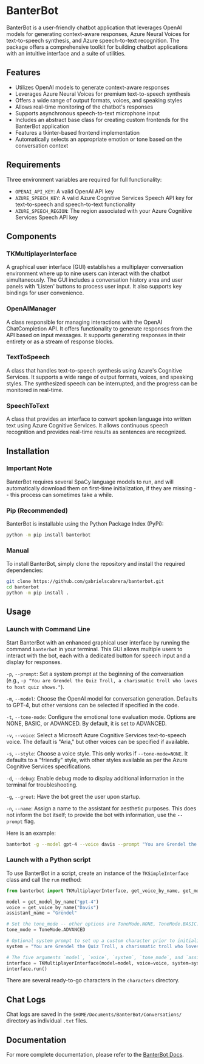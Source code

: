 # BanterBot

BanterBot is a user-friendly chatbot application that leverages OpenAI models for generating context-aware responses, Azure Neural Voices for text-to-speech synthesis, and Azure speech-to-text recognition. The package offers a comprehensive toolkit for building chatbot applications with an intuitive interface and a suite of utilities.

## Features

* Utilizes OpenAI models to generate context-aware responses
* Leverages Azure Neural Voices for premium text-to-speech synthesis
* Offers a wide range of output formats, voices, and speaking styles
* Allows real-time monitoring of the chatbot's responses
* Supports asynchronous speech-to-text microphone input
* Includes an abstract base class for creating custom frontends for the BanterBot application
* Features a tkinter-based frontend implementation
* Automatically selects an appropriate emotion or tone based on the conversation context

## Requirements

Three environment variables are required for full functionality:

* `OPENAI_API_KEY`: A valid OpenAI API key
* `AZURE_SPEECH_KEY`: A valid Azure Cognitive Services Speech API key for text-to-speech and speech-to-text functionality
* `AZURE_SPEECH_REGION`: The region associated with your Azure Cognitive Services Speech API key

## Components

### TKMultiplayerInterface

A graphical user interface (GUI) establishes a multiplayer conversation environment where up to nine users can interact with the chatbot simultaneously. The GUI includes a conversation history area and user panels with 'Listen' buttons to process user input. It also supports key bindings for user convenience.

### OpenAIManager

A class responsible for managing interactions with the OpenAI ChatCompletion API. It offers functionality to generate responses from the API based on input messages. It supports generating responses in their entirety or as a stream of response blocks.

### TextToSpeech

A class that handles text-to-speech synthesis using Azure's Cognitive Services. It supports a wide range of output formats, voices, and speaking styles. The synthesized speech can be interrupted, and the progress can be monitored in real-time.

### SpeechToText
A class that provides an interface to convert spoken language into written text using Azure Cognitive Services. It allows continuous speech recognition and provides real-time results as sentences are recognized.

## Installation

### Important Note

BanterBot requires several SpaCy language models to run, and will automatically download them on first-time initialization, if they are missing -- this process can sometimes take a while.

### Pip (Recommended)

BanterBot is installable using the Python Package Index (PyPi):

```bash
python -m pip install banterbot
```

### Manual

To install BanterBot, simply clone the repository and install the required dependencies:

```bash
git clone https://github.com/gabrielscabrera/banterbot.git
cd banterbot
python -m pip install .
```

## Usage

### Launch with Command Line

Start BanterBot with an enhanced graphical user interface by running the command `banterbot` in your terminal. This GUI allows multiple users to interact with the bot, each with a dedicated button for speech input and a display for responses.

`-p`, `--prompt`: Set a system prompt at the beginning of the conversation (e.g., `-p "You are Grendel the Quiz Troll, a charismatic troll who loves to host quiz shows."`).

`-m`, `--model`: Choose the OpenAI model for conversation generation. Defaults to GPT-4, but other versions can be selected if specified in the code.

`-t`, `--tone-mode`: Configure the emotional tone evaluation mode. Options are NONE, BASIC, or ADVANCED. By default, it is set to ADVANCED.

`-v`, `--voice`: Select a Microsoft Azure Cognitive Services text-to-speech voice. The default is "Aria," but other voices can be specified if available.

`-s`, `--style`: Choose a voice style. This only works if `--tone-mode=NONE`. It defaults to a "friendly" style, with other styles available as per the Azure Cognitive Services specifications.

`-d`, `--debug`: Enable debug mode to display additional information in the terminal for troubleshooting.

`-g`, `--greet`: Have the bot greet the user upon startup.

`-n`, `--name`: Assign a name to the assistant for aesthetic purposes. This does not inform the bot itself; to provide the bot with information, use the `--prompt` flag.

Here is an example:

```bash
banterbot -g --model gpt-4 --voice davis --prompt "You are Grendel the Quiz Troll, a charismatic troll who loves to host quiz shows." --tone-mode ADVANCED --name Grendel
```

### Launch with a Python script

To use BanterBot in a script, create an instance of the `TKSimpleInterface` class and call the `run` method:

```python
from banterbot import TKMultiplayerInterface, get_voice_by_name, get_model_by_name, ToneMode

model = get_model_by_name("gpt-4")
voice = get_voice_by_name("Davis")
assistant_name = "Grendel"

# Set the tone_mode -- other options are ToneMode.NONE, ToneMode.BASIC.
tone_mode = ToneMode.ADVANCED

# Optional system prompt to set up a custom character prior to initializing BanterBot.
system = "You are Grendel the Quiz Troll, a charismatic troll who loves to host quiz shows."

# The five arguments `model`, `voice`, `system`, `tone_mode`, and `assistant_name` are optional.
interface = TKMultiplayerInterface(model=model, voice=voice, system=system, tone_mode=tone_mode, assistant_name=assistant_name)
interface.run()
```

There are several ready-to-go characters in the `characters` directory.

## Chat Logs

Chat logs are saved in the `$HOME/Documents/BanterBot/Conversations/` directory as individual `.txt` files.

## Documentation

For more complete documentation, please refer to the [BanterBot Docs](https://gabrielscabrera.github.io/BanterBot/).
